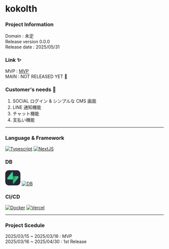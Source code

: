 # kokolth

### Project Information

Domain : 未定　<br>
Release version 0.0.0 <br>
Release date : 2025/05/31

### Link ✨

MVP : <a href="https://kokolth-topgun0415s-projects.vercel.app/">MVP</a>
<br>
MAIN : NOT RELEASED YET 🚧

### Customer's needs 💬

1. SOCIAL ログイン & シンプルな CMS 画面
2. LINE 通知機能
3. チャット機能
4. 支払い機能

---

### Language & Framework

[![Typescript](https://skillicons.dev/icons?i=ts)]()
[![NextJS](https://skillicons.dev/icons?i=next)]()

### DB

<svg xmlns="http://www.w3.org/2000/svg" width="48" height="48" fill="none" viewBox="0 0 256 256"><rect width="256" height="256" fill="#242938" rx="60"/><g clip-path="url(#clip0_147_961)"><path fill="url(#paint0_linear_147_961)" d="M144.757 223.193C139.696 229.566 129.434 226.074 129.312 217.936L127.529 98.9075H207.564C222.06 98.9075 230.145 115.651 221.131 127.004L144.757 223.193Z"/><path fill="url(#paint1_linear_147_961)" fill-opacity=".2" d="M144.757 223.193C139.696 229.566 129.434 226.074 129.312 217.936L127.529 98.9075H207.564C222.06 98.9075 230.145 115.651 221.131 127.004L144.757 223.193Z"/><path fill="#3ECF8E" d="M112.207 31.6655C117.268 25.2914 127.53 28.784 127.652 36.9221L128.434 155.951H49.4003C34.9034 155.951 26.8182 139.207 35.8328 127.854L112.207 31.6655Z"/></g><defs><linearGradient id="paint0_linear_147_961" x1="127.529" x2="198.661" y1="125.299" y2="155.132" gradientUnits="userSpaceOnUse"><stop stop-color="#249361"/><stop offset="1" stop-color="#3ECF8E"/></linearGradient><linearGradient id="paint1_linear_147_961" x1="95.993" x2="128.433" y1="82.12" y2="143.187" gradientUnits="userSpaceOnUse"><stop/><stop offset="1" stop-opacity="0"/></linearGradient><clipPath id="clip0_147_961"><rect width="192.92" height="200" fill="#fff" transform="translate(32 28)"/></clipPath></defs></svg>
[![DB](https://skillicons.dev/icons?i=postgresql)]()

### CI/CD

[![Docker](https://skillicons.dev/icons?i=docker)]()
[![Vercel](https://skillicons.dev/icons?i=vercel)]()

---

### Project Scedule

2025/03/15 ~ 2025/03/16 : MVP <br />
2025/03/16 ~ 2025/04/30 : 1st Release

